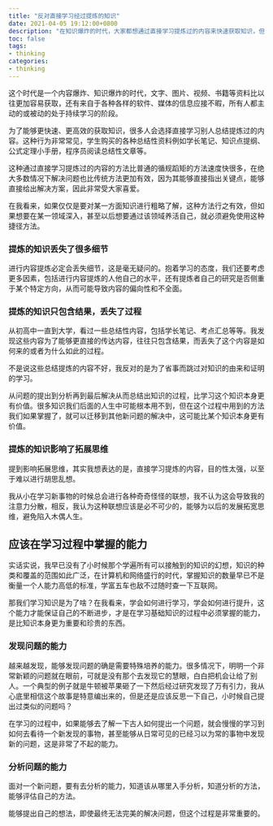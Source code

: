 ```yaml
---
title: "反对直接学习经过提炼的知识"
date: 2021-04-05 19:12:00+0800
description: "在知识爆炸的时代，大家都想通过直接学习提炼过的内容来快速获取知识，但在我看来如果想要在某一领域深入，必须避免这种捷径方法"
toc: false
tags:
- thinking
categories:
- thinking
---
```


这个时代是一个内容爆炸、知识爆炸的时代，文字、图片、视频、书籍等资料比以往更加容易获取，还有来自于各种各样的软件、媒体的信息应接不暇，所有人都主动的或被动的处于持续学习的阶段。

为了能够更快速、更高效的获取知识，很多人会选择直接学习别人总结提炼过的内容。这种行为非常常见，学生购买的各种总结性资料例如学长笔记、知识点提纲、公式定理小手册，程序员阅读总结性文章等。

这种通过直接学习提炼过的内容的方法比普通的循规蹈矩的方法速度快很多，在绝大多数情况下解决问题也比传统方法更加有效，因为其能够直接指出关键点，能够直接给出解决方案，因此非常受大家喜爱。

在我看来，如果仅仅是要对某一方面知识进行粗略了解，这种方法行之有效，但如果想要在某一领域深入，甚至以后想要通过该领域养活自己，就必须避免使用这种捷径方法。

### 提炼的知识丢失了很多细节

进行内容提炼必定会丢失细节，这是毫无疑问的。抱着学习的态度，我们还要考虑更多因素，包括进行内容提炼的人他自己的水平，还有提炼者自己的研究是否侧重于某个特定方向，从而可能导致内容的偏向性和不全面。

### 提炼的知识只包含结果，丢失了过程

从初高中一直到大学，看过一些总结性内容，包括学长笔记、考点汇总等等。我发现这些内容为了能够更直接的传达内容，往往只包含结果，而丢失了这个内容是如何来的或者为什么如此的过程。

不是说这些总结提炼的内容不好，我反对的是为了省事而跳过对知识的由来和证明的学习。

从问题的提出到分析再到最后解决从而总结出知识的过程，比学习这个知识本身更有价值。很多知识我们后面的人生中可能根本用不到，但在这个过程中用到的方法我们如果掌握了，就可以迁移到其他新问题的解决中，这可能比某个知识本身更有价值。

### 提炼的知识影响了拓展思维

提到影响拓展思维，其实我想表达的是，直接学习提炼的内容，目的性太强，以至于难以进行胡思乱想。

我从小在学习新事物的时候总会进行各种奇奇怪怪的联想，我不认为这会导致我的注意力分散，相反，我认为这种联想应该是必不可少的，能够为以后的发展拓宽思维，避免陷入木偶人生。

## 应该在学习过程中掌握的能力

实话实说，我早已没有了小时候那个学遍所有可以接触到的知识的幻想，知识的种类和覆盖的范围如此广泛，在计算机和网络盛行的时代，掌握知识的数量早已不是衡量一个人能力高低的标准，学富五车也敌不过随时查一下互联网。

那我们学习知识是为了啥？在我看来，学会如何进行学习，学会如何进行提升，这个能力才能保证自己的不断进步，才是在学习基础知识的过程中必须掌握的能力，是比知识本身更为重要和珍贵的东西。

### 发现问题的能力

越来越发现，能够发现问题的确是需要特殊培养的能力。很多情况下，明明一个非常新颖的问题就在眼前，可就是没有那个去发现它的慧眼，白白把机会让给了别人。一个典型的例子就是牛顿被苹果砸了一下然后经过研究发现了万有引力，我从心底里相信这个故事是特意编出来的，但是还是应该反思一下自己，小时候自己提出过类似的问题吗？

在学习的过程中，如果能够去了解一下古人如何提出一个问题，就会慢慢的学习到如何去看待一个新发现的事物，甚至能够从日常可见的已经习以为常的事物中发现新的问题，这是非常了不起的能力。

### 分析问题的能力

面对一个新问题，要有去分析的能力，知道该从哪里入手分析，知道分析的方法，能够评估自己的方法。

能够提出自己的想法，即使最终无法完美的解决问题，但这个过程是非常重要的。
